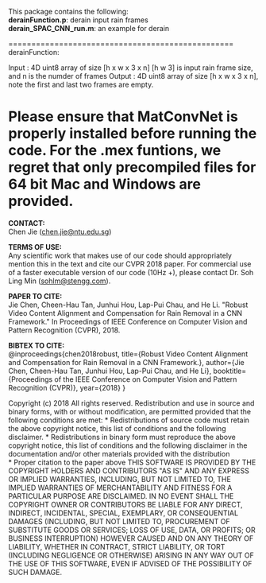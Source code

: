 This package contains the following:  
__derainFunction.p__: derain input rain frames  
__derain_SPAC_CNN_run.m__: an example for derain  

=================================================
derainFunction:  
  
Input  : 4D uint8 array of size [h x w x 3 x n]
	 [h w 3] is input rain frame size, and n is the numder of frames
Output : 4D uint8 array of size [h x w x 3 x n], note the first and last 
	 two frames are empty.  
  
Please ensure that **MatConvNet** is properly installed before running the code.
For the .mex funtions, we regret that only precompiled files for 64 bit Mac and Windows are provided.
=================================================

__CONTACT:__  
Chen Jie (chen.jie@ntu.edu.sg)

__TERMS OF USE:__   
Any scientific work that makes use of our code should appropriately
mention this in the text and cite our CVPR 2018 paper. 
For commercial use of a faster executable version of our code (10Hz +), please contact Dr. Soh Ling Min (sohlm@stengg.com). 

__PAPER TO CITE:__  
Jie Chen, Cheen-Hau Tan, Junhui Hou, Lap-Pui Chau, and He Li. "Robust Video Content Alignment and Compensation for Rain Removal in a CNN Framework." In Proceedings of IEEE Conference on Computer Vision and Pattern Recognition (CVPR), 2018.

__BIBTEX TO CITE:__  
@inproceedings{chen2018robust,
  title={Robust Video Content Alignment and Compensation for Rain Removal in a CNN Framework.},
  author={Jie Chen, Cheen-Hau Tan, Junhui Hou, Lap-Pui Chau, and He Li},
  booktitle={Proceedings of the IEEE Conference on Computer Vision and Pattern Recognition (CVPR)},
  year={2018}
}

Copyright (c) 2018
All rights reserved.
Redistribution and use in source and binary forms, with or without 
modification, are permitted provided that the following conditions are met:
    * Redistributions of source code must retain the above copyright 
      notice, this list of conditions and the following disclaimer.
    * Redistributions in binary form must reproduce the above copyright 
      notice, this list of conditions and the following disclaimer in 
      the documentation and/or other materials provided with the distribution      
    * Proper citation to the paper above
THIS SOFTWARE IS PROVIDED BY THE COPYRIGHT HOLDERS AND CONTRIBUTORS "AS IS" 
AND ANY EXPRESS OR IMPLIED WARRANTIES, INCLUDING, BUT NOT LIMITED TO, THE 
IMPLIED WARRANTIES OF MERCHANTABILITY AND FITNESS FOR A PARTICULAR PURPOSE 
ARE DISCLAIMED. IN NO EVENT SHALL THE COPYRIGHT OWNER OR CONTRIBUTORS BE 
LIABLE FOR ANY DIRECT, INDIRECT, INCIDENTAL, SPECIAL, EXEMPLARY, OR 
CONSEQUENTIAL DAMAGES (INCLUDING, BUT NOT LIMITED TO, PROCUREMENT OF 
SUBSTITUTE GOODS OR SERVICES; LOSS OF USE, DATA, OR PROFITS; OR BUSINESS 
INTERRUPTION) HOWEVER CAUSED AND ON ANY THEORY OF LIABILITY, WHETHER IN 
CONTRACT, STRICT LIABILITY, OR TORT (INCLUDING NEGLIGENCE OR OTHERWISE) 
ARISING IN ANY WAY OUT OF THE USE OF THIS SOFTWARE, EVEN IF ADVISED OF THE 
POSSIBILITY OF SUCH DAMAGE.

